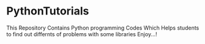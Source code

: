 # PythonTutorials
This Repository Contains Python programming Codes Which Helps students to find out differnts of problems with some libraries
Enjoy...!

